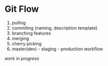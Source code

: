 # Git Flow

1. pulling
1. commiting (naming, description template)
1. branching features
1. merging
1. cherry picking
1. master(dev) - staging - production workflow 

_work in progress_